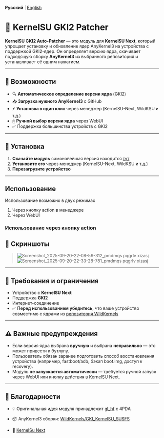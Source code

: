 **Русский** | [English](README_EN.md)

# 🧩 KernelSU GKI2 Patcher

**KernelSU GKI2 Auto-Patcher** — это модуль для **KernelSU Next**, который упрощает установку и обновление ядер AnyKernel3 на устройства с поддержкой GKI2-ядер.
Он определяет версию ядра, скачивает подходящую сборку **AnyKernel3** из выбранного репозитория и устанавливает её одним нажатием.

---

## 🔧 Возможности

- 🔍 **Автоматическое определение версии ядра** (GKI2)
- 📥 **Загрузка нужного AnyKernel3** с GitHub
- ⚡ **Установка в один клик** через менеджер (KernelSU-Next, WildKSU и т.д.)
- 🖱 **Ручной выбор версии ядра** через WebUI
- ✅ Поддержка большинства устройств с GKI2

---

## 🚀 Установка

1. **Скачайте модуль** самоновейшая версия находится [тут](https://github.com/CMiSSioN/GKI_patcher_curl_ui/releases/latest)  
2. **Установите его** через менеджер (KernelSU-Next, WildKSU и т.д.)
3. **Перезагрузите устройство**  

---

## Использование

Использование возможно в двух режимах
1. Через кнопку action в менеджере
2. Через WebUI

### Использование через кнопку action



## 📸 Скриншоты

>  ![Screenshot_2025-09-20-22-08-59-312_pmdmqs pqgrlv xizasj](https://github.com/user-attachments/assets/c5edb925-4541-436e-bbc4-863d26a54ca5)
![Screenshot_2025-09-20-22-33-28-781_pmdmqs pqgrlv xizasj](https://github.com/user-attachments/assets/8a9fd6e3-4c03-44a4-8554-9a3c7137659f)


---

## 📄 Требования и ограничения

- Устройство с **KernelSU Next**
- Поддержка **GKI2**
- Интернет-соединение
- ✅ **Перед использованием убедитесь**, что ваше устройство совместимо с ядрами из [репозитория WildKernels](https://github.com/WildKernels/GKI_KernelSU_SUSFS/releases)

---

## ⚠️ Важные предупреждения

- Если версия ядра выбрана **вручную** и выбрана **неправильно** — это может привести к бутлупу.  
- Пользователь обязан заранее подготовить способ восстановления устройства (например, fastboot/adb, бэкап boot.img, доступ к recovery).  
- Модуль **не запускается автоматически** — требуется ручной запуск через WebUI или кнопку действия в KernelSU Next.

---

## 🙏 Благодарности

- 💡 Оригинальная идея модуля принадлежит [gl_hf](https://4pda.to/forum/index.php?showuser=2137182) с 4PDA  

- 📦 AnyKernel3 сборки: [WildKernels/GKI_KernelSU_SUSFS](https://github.com/WildKernels/GKI_KernelSU_SUSFS/releases)

 - 💎 [KernelSu Next](https://github.com/KernelSU-Next/KernelSU-Next)
